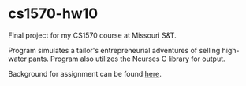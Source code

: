 # cs1570-hw10
Final project for my CS1570 course at Missouri S&T.

Program simulates a tailor's entrepreneurial adventures of selling high-water pants.
Program also utilizes the Ncurses C library for output.

Background for assignment can be found [here](https://sites.google.com/a/mst.edu/price/courses/cs-1570/hw/2017/spring/assignment-10---final-project).


